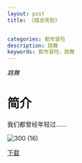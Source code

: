 ```yaml
---
layout: post
title: 《嬉皮笑脸》


categories: 都市冒险
description: 跳舞
keywords: 都市冒险，跳舞
---
```


*跳舞*

# 简介

我们都曾经年轻过……

![300 (16)](http://tvax1.sinaimg.cn/large/008dGP0Fgy1gtyj9eesbfj304605kq2y.jpg)

[下载](https://link.jscdn.cn/1drv/aHR0cHM6Ly8xZHJ2Lm1zL3QvcyFBaGU2R2dNWmVFb2poUU9lUWUyemhUeUZ3WUYxP2U9b3ZxdzlL.txt)
